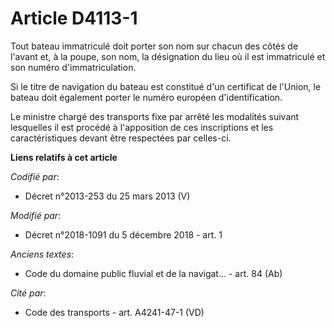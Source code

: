 # Article D4113-1

Tout bateau immatriculé doit porter son nom sur chacun des côtés de l'avant et, à la poupe, son nom, la désignation du lieu
où il est immatriculé et son numéro d'immatriculation. 

Si le titre de navigation du bateau est constitué d'un certificat de l'Union, le bateau doit également porter le numéro
européen d'identification. 

Le ministre chargé des transports fixe par arrêté les modalités suivant lesquelles il est procédé à l'apposition de ces
inscriptions et les caractéristiques devant être respectées par celles-ci.

**Liens relatifs à cet article**

_Codifié par_:

  - Décret n°2013-253 du 25 mars 2013 (V)

_Modifié par_:

  - Décret n°2018-1091 du 5 décembre 2018 - art. 1

_Anciens textes_:

  - Code du domaine public fluvial et de la navigat... - art. 84 (Ab)

_Cité par_:

  - Code des transports - art. A4241-47-1 (VD)
